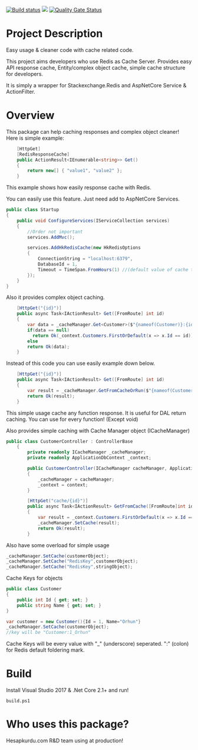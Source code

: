 [![Build status](https://ci.appveyor.com/api/projects/status/maxyeonv3cal84o9?svg=true)](https://ci.appveyor.com/project/obegendi/hkcachemanager)
[![](https://img.shields.io/nuget/v/Hk.RedisCache.svg)](https://www.nuget.org/packages/Hk.RedisCache/)
[![Quality Gate Status](https://sonarcloud.io/api/project_badges/measure?project=Hesapkurdu_HkCacheManager&metric=alert_status)](https://sonarcloud.io/dashboard?id=Hesapkurdu_HkCacheManager)
# Project Description
Easy usage & cleaner code with cache related code.

This project aims developers who use Redis as Cache Server. Provides easy API response cache, Entity/complex object cache, simple cache structure for developers.

It is simply a wrapper for Stackexchange.Redis and AspNetCore Service & ActionFilter.

# Overview
This package can help caching responses and complex object cleaner! Here is simple example:

```c#
    [HttpGet]
    [RedisResponseCache]
    public ActionResult<IEnumerable<string>> Get()
    {
        return new[] { "value1", "value2" };
    }
```

This example shows how easily response cache with Redis.

You can easily use this feature. Just need add to AspNetCore Services.

```c#
public class Startup
{
    public void ConfigureServices(IServiceCollection services)
    {
        //Order not important
        services.AddMvc();

        services.AddHkRedisCache(new HkRedisOptions
        {
            ConnectionString = "localhost:6379",
            DatabaseId = 1,
            Timeout = TimeSpan.FromHours(1) //(default value of cache timeout)
        });
    }
}
```

Also it provides complex object caching.

```c#
    [HttpGet("{id}")]
    public async Task<IActionResult> Get([FromRoute] int id)
    {
        var data = _cacheManager.Get<Customer>($"{nameof(Customer)}:{id}");
        if(data == null)
          return Ok(_context.Customers.FirstOrDefault(x => x.Id == id));
        else
        return Ok(data);
    }
```

Instead of this code you can use easily example down below.

```c#
    [HttpGet("{id}")]
    public async Task<IActionResult> Get([FromRoute] int id)
    {
        var result = _cacheManager.GetFromCacheOrRun($"{nameof(Customer)}:{id}", () => { return _context.Customers.FirstOrDefault(x => x.Id == id); });
        return Ok(result);
    }
```

This simple usage cache any function response. It is useful for DAL return caching. You can use for every function! (Except void)

Also provides simple caching with Cache Manager object (ICacheManager)

```c#
public class CustomerController : ControllerBase
    {
        private readonly ICacheManager _cacheManager;
        private readonly ApplicationDbContext _context;

        public CustomerController(ICacheManager cacheManager, ApplicationDbContext context)
        {
            _cacheManager = cacheManager;
            _context = context;
        }

        [HttpGet("cache/{id}")]
        public async Task<IActionResult> GetFromCache([FromRoute]int id)
        {
            var result = _context.Customers.FirstOrDefault(x => x.Id == id);
            _cacheManager.SetCache(result);
            return Ok(result);
        }
```

Also have some overload for simple usage

```c#
_cacheManager.SetCache(customerObject);
_cacheManager.SetCache("RedisKey",customerObject);
_cacheManager.SetCache("RedisKey",stringObject);
```

Cache Keys for objects
```c#
public class Customer
{
    public int Id { get; set; }
    public string Name { get; set; }
}

var customer = new Customer(){Id = 1, Name="Orhun"}
_cacheManager.SetCache(customerObject);
//key will be "Customer:1_Orhun"
```

Cache Keys will be every value with "_" (underscore) seperated. ":" (colon) for Redis default foldering mark.


# Build
Install Visual Studio 2017 & .Net Core 2.1+ and run!

`build.ps1`

# Who uses this package?
Hesapkurdu.com R&D team using at production!
